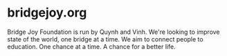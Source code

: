 # bridgejoy.org

Bridge Joy Foundation is run by Quynh and Vinh. We're looking to improve state of the world, one bridge at a time. We aim to connect people to education. One chance at a time. A chance for a better life.
